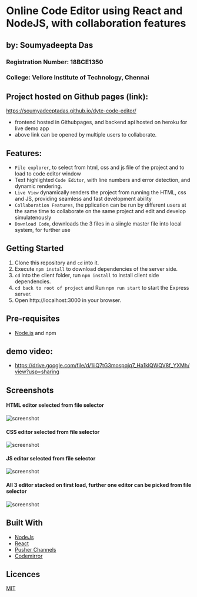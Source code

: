 # Online Code Editor using React and NodeJS, with collaboration features

## by: Soumyadeepta Das
### Registration Number: 18BCE1350
### College: Vellore Institute of Technology, Chennai



## Project hosted on Github pages (link):
https://soumyadeeptadas.github.io/dyte-code-editor/

- frontend hosted in Githubpages, and backend api hosted on heroku for live demo app
- above link can be opened by multiple users to collaborate.



## Features:
- `File explorer`, to select from html, css and js file of the project and to load to code editor window
- Text highlighted `Code Editor`, with line numbers and error detection, and dynamic rendering.
- `Live View` dynamically renders the project from running the HTML, css and JS, providing seamless and fast development ability
- `Collaboration Features`, the pplication can be run by different users at the same time to collaborate on the same project and edit and develop simulatenously
- `Download Code`, downloads the 3 files in a siingle master file into local system, for further use


## Getting Started

1. Clone this repository and `cd` into it.
2. Execute `npm install` to download dependencies of the server side.
3. `cd` into the client folder, run `npm install`  to install client side dependencies.
4. `cd back to root of project` and Run `npm run start` to start the Express server.
6. Open http://localhost:3000 in your browser.

## Pre-requisites

- [Node.js](https://nodejs.org/en) and npm


## demo video: 
- https://drive.google.com/file/d/1iiQ7tG3mospqjq7_Ha1klQWQV8f_YXMh/view?usp=sharing

## Screenshots

#### HTML editor selected from file selector
![screenshot](https://github.com/soumyadeeptadas/OnlineCodeEditor-SoumyadeeptaDas-18BCE1350/blob/master/screenshots/Screenshot%20(1365).png)

#### CSS editor selected from file selector
![screenshot](https://github.com/soumyadeeptadas/OnlineCodeEditor-SoumyadeeptaDas-18BCE1350/blob/master/screenshots/Screenshot%20(1366).png)

#### JS editor selected from file selector
![screenshot](https://github.com/soumyadeeptadas/OnlineCodeEditor-SoumyadeeptaDas-18BCE1350/blob/master/screenshots/Screenshot%20(1367).png)

#### All 3 editor stacked on first load, further one editor can be picked from file selector
![screenshot](https://github.com/soumyadeeptadas/OnlineCodeEditor-SoumyadeeptaDas-18BCE1350/blob/master/screenshots/Screenshot%20(1364).png)


## Built With
- [NodeJs](https://nodejs.org)
- [React](https://reactjs.org)
- [Pusher Channels](https://pusher.com/channels)
- [Codemirror](https://codemirror.net/)

## Licences

[MIT](https://opensource.org/licenses/MIT)
